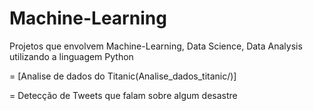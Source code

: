 # Machine-Learning
 Projetos que envolvem Machine-Learning, Data Science, Data Analysis utilizando a linguagem Python
 
= [Analise de dados do Titanic(Analise_dados_titanic/)]

= Detecção de Tweets que falam sobre algum desastre
